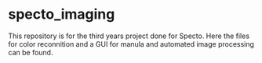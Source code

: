 # specto_imaging

This repository is for the third years project done for Specto. Here the files for color reconnition and a GUI for manula and automated image processing can be found. 

